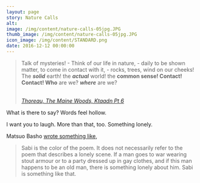 ```yaml
---
layout: page
story: Nature Calls
alt:
image: /img/content/nature-calls-05jpg.JPG
thumb_image: /img/content/nature-calls-05jpg.JPG
icon_image: /img/content/STANDARD.png
date: 2016-12-12 00:00:00
---
```



> Talk of mysteries! - Think of our life in nature, - daily to be shown matter, to come in contact with it, - rocks, trees, wind on our cheeks! The ***solid***&nbsp;earth! the ***actual***&nbsp;world! the **common sense! Contact! Contact! Who**&nbsp;are we? ***where***&nbsp;are we?
>
>
>
> <br>[*Thoreau, The Maine Woods, Ktaadn Pt 6*](http://thoreau.eserver.org/ktaadn06.html)

What is there to say? Words feel hollow.

I want you to laugh. More than that, too. Something lonely.

Matsuo Basho [wrote something like](http://www.carlsensei.com/classical/index.php/translation/view/42),

> Sabi is the color of the poem. It does not necessarily refer to the poem that describes a lonely scene. If a man goes to war wearing stout armour or to a party dressed up in gay clothes, and if this man happens to be an old man, there is something lonely about him. Sabi is something like that.